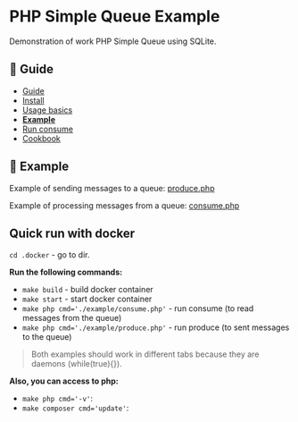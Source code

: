 PHP Simple Queue Example
========================

Demonstration of work PHP Simple Queue using SQLite.


## :book: Guide

* [Guide](./README.md)
* [Install](./install.md)
* [Usage basics](./usage.md)
* **[Example](./example.md)**
* [Run consume](./run-consume.md)
* [Cookbook](./cookbook.md)


## :page_facing_up: Example

Example of sending messages to a queue: [produce.php](../../example/produce.php)

Example of processing messages from a queue: [consume.php](../../example/consume.php)


## Quick run with docker

`cd .docker` - go to dir.


**Run the following commands:**

- `make build` - build docker container
- `make start` - start docker container
- `make php cmd='./example/consume.php'` - run consume (to read messages from the queue)
- `make php cmd='./example/produce.php'` - run produce (to sent messages to the queue)


> Both examples should work in different tabs because they are daemons (while(true){}).


**Also, you can access to php:**

- `make php cmd='-v'`:
- `make composer cmd='update'`:
